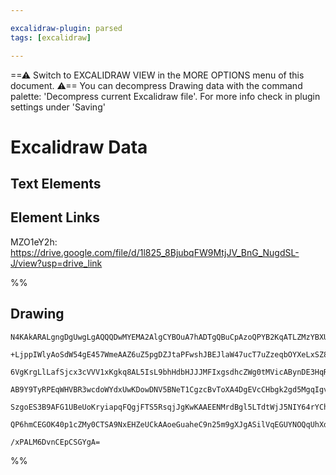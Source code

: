 ```yaml
---

excalidraw-plugin: parsed
tags: [excalidraw]

---
```

==⚠  Switch to EXCALIDRAW VIEW in the MORE OPTIONS menu of this document. ⚠== You can decompress Drawing data with the command palette: 'Decompress current Excalidraw file'. For more info check in plugin settings under 'Saving'



# Excalidraw Data

## Text Elements
## Element Links
MZO1eY2h: https://drive.google.com/file/d/1l825_8BjubqFW9MtjJV_BnG_NugdSL-J/view?usp=drive_link

%%
## Drawing
```compressed-json
N4KAkARALgngDgUwgLgAQQQDwMYEMA2AlgCYBOuA7hADTgQBuCpAzoQPYB2KqATLZMzYBXUtiRoIACyhQ4zZAHoFAc0JRJQgEYA6bGwC2CgF7N6hbEcK4OCtptbErHALRY8RMpWdx8Q1TdIEfARcZgRmBShcZQUebQAObQBmGjoghH0EDihmbgBtcDBQMBKIEm4IAFkALQB5AEYEAE0eSVSSyFhECozNBGJiXE1g9tLMbmcAVgAWRIB2Sf5SmAn6

+LjppIWlyAoSdW54gE457WmeAAZ6uZ5pgDZJtaPFwshJBEJlaW47ucT7uZzeqbOYXeLxSZ8V4QazKEZoC47CDMKCkNgAawQAGE2Pg2KQKgBiRokpBIzS4bDo5RooQcYg4vEEiSo6zMOC4QLZUaQABmhHw+AAyrB4ehBB4ecjURiEAB1fZtNBQjrStGYkUwMXI3HlJG0r4ccK5ND1JFsDnYNQrU0XRHQmnCOAASWIJtQeQAukjeeRMq7uBwhIKkYR

6VgKrgLlLafSjcx3cVVV1xKgkq8AL5IsL9bhHdbHJJJMFIxgsdhcZWg0tMVicABynDE3HqRYu03z9QuSVDzAAIukoLm0LyCGFycJ6QBRYKZbLur1IoRwQZD4gtubTC6TO08HetnvQogcdEVaSyeRKMiERjaZRsNhwhC6AwKfnBBTEBT1LFHfSaHh9GmAAVIVlFqHhlAAKQAVWUABHSojAAcRgOUkgANRg2omj7TR4kkOUFDMBAKAAfiEdkAF5r0Y

AB9Y9TyRPEqWHVBR3wcdoWYdxUwKDowDNV5BNeT1CgzcBvToXA4DgEVcCHbgk2gd5MgqIgvigUYGEIUiACFKWpWMGVxfEiV5CzLO07ARC5KBnSHfQRXVbFTOZdBiQQUlrNsrJ7McgyqUdOkTKZCpWQ4dlOT8nzSDshyMgAMQFYVRVTHVJSWCAbLivyEqcmVMQVYgDmVLKcvixznNlTVtQlPVCmy3zsnygAlYRDWNFtyua/yMlqS1rRbO0etylrHM

SzgoES3B9AFG1UBeUoKryiapqFQgjFTS5RsqjJgKwKAAEENMrdBgl5LTdtWjJ5NIY64rYCh3lwdc0CDENGpW8aMinekjse56Qje9BOTRKhrp+/QAfB4D4HS4ztJ4tFBQADR+O44mLc45juJ4ZiLLLkdxfAmm4OYknqbQeDuX56iOPd4gpyZD1KIwH30JToXoAghFTC5tE3VtfnEyG+v0dqQvjd0IERrKaRIDatu4HbGoV4gRQQOBuCWyB1cqNhiA

QP6hmCEGOK40p1cZMy0CTSA9NxEHZeUCkAAoeGuaheC9n25m9gXJgASilVqEGUYNOQqUhXdwD3i29ngE94ZPA5D0Wvt66rMQGqAK3dD78Cy31ZoQMPw1IMNlC51UslNtjUT5pFsCIbW0EbhAkQ4UvuA780hCgY9Uw7jPSjsAArBBsByIVu7gA2jZN4Y2ItzvGspPPGGAh98Br0oUwqMJgmnispRslEDDh7p3uDIujzYVjzbHNfVXwUJjpPred8DW

/xPALM6DvnCEpCSGYgA=
```
%%